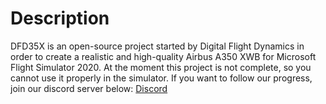 # Description
DFD35X is an open-source project started by Digital Flight Dynamics in order to create a realistic and high-quality Airbus A350 XWB for Microsoft Flight Simulator 2020.
At the moment this project is not complete, so you cannot use it properly in the simulator. If you want to follow our progress, join our discord server below:
[Discord](https://discord.gg/FMhNNHCzPf)
